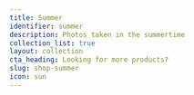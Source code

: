 ```yaml
---
title: Summer
identifier: summer
description: Photos taken in the summertime
collection_list: true
layout: collection
cta_heading: Looking for more products?
slug: shop-summer
icon: sun
---
```

